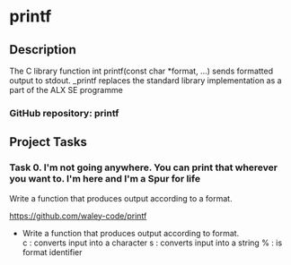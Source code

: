 # printf

## Description
The C library function int printf(const char *format, ...) sends formatted output to stdout.
_printf replaces the standard library implementation as a part of the ALX SE programme

### GitHub repository: printf


## Project Tasks

### Task 0. I'm not going anywhere. You can print that wherever you want to. I'm here and I'm a Spur for life
Write a function that produces output according to a format.

https://github.com/waley-code/printf
<ul>
<li>Write a function that produces output according to format.</li>
c : converts input into a character
s : converts input into a string
% : is format identifier
</ul>
